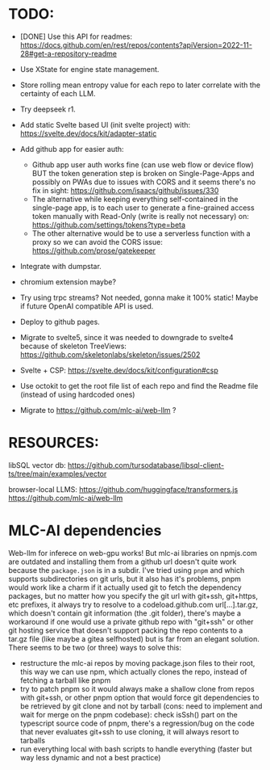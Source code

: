 # TODO:

- [DONE] Use this API for readmes: https://docs.github.com/en/rest/repos/contents?apiVersion=2022-11-28#get-a-repository-readme

- Use XState for engine state management.
- Store rolling mean entropy value for each repo to later correlate with the certainty of each LLM.
- Try deepseek r1.

- Add static Svelte based UI (init svelte project) with: https://svelte.dev/docs/kit/adapter-static

- Add github app for easier auth:
    - Github app user auth works fine (can use web flow or device flow) BUT the token generation step is broken on Single-Page-Apps and possibly on PWAs due to issues with CORS and it seems there's no fix in sight: https://github.com/isaacs/github/issues/330
    - The alternative while keeping everything self-contained in the single-page app, is to each user to generate a fine-grained access token manually with Read-Only (write is really not necessary) on: https://github.com/settings/tokens?type=beta 
    - The other alternative would be to use a serverless function with a proxy so we can avoid the CORS issue: https://github.com/prose/gatekeeper

- Integrate with dumpstar.

- chromium extension maybe?

- Try using trpc streams? Not needed, gonna make it 100% static! Maybe if future OpenAI compatible API is used.

- Deploy to github pages.

- Migrate to svelte5, since it was needed to downgrade to svelte4 because of skeleton TreeViews: https://github.com/skeletonlabs/skeleton/issues/2502

- Svelte + CSP: https://svelte.dev/docs/kit/configuration#csp

- Use octokit to get the root file list of each repo and find the Readme file (instead of using hardcoded ones)

- Migrate to https://github.com/mlc-ai/web-llm ?


# RESOURCES:

libSQL vector db: https://github.com/tursodatabase/libsql-client-ts/tree/main/examples/vector


browser-local LLMS:
https://github.com/huggingface/transformers.js
https://github.com/mlc-ai/web-llm


# MLC-AI dependencies
Web-llm for inferece on web-gpu works! But mlc-ai libraries on npmjs.com are outdated and
installing them from a github url doesn't quite work because the `package.json` is in a subdir.
I've tried using `pnpm` and which supports subdirectories on git urls, but it also has it's problems,
pnpm would work like a charm if it actually used git to fetch the dependency packages, 
but no matter how you specify the git url with git+ssh, git+https, etc prefixes, it always try to
resolve to a codeload.github.com url[...].tar.gz, which doesn't contain git information (the .git folder),
there's maybe a workaround if one would use a private github repo with "git+ssh" or other git hosting 
service that doesn't support packing the repo contents to a tar.gz file (like maybe a gitea selfhosted) but
is far from an elegant solution.
There seems to be two (or three) ways to solve this:
- restructure the mlc-ai repos by moving package.json files to their root, this way we can use npm, which 
actually clones the repo, instead of fetching a tarball like pnpm
- try to patch pnpm so it would always make a shallow clone from repos with git+ssh, or other pnpm option
that would force git dependencies to be retrieved by git clone and not by tarball (cons: need to implement
and wait for merge on the pnpm codebase): check isSsh() part on the typescript source code of pnpm, there's
a regression/bug on the code that never evaluates git+ssh to use cloning, it will always resort to tarballs
- run everything local with bash scripts to handle everything (faster but way less dynamic and not a best practice)














